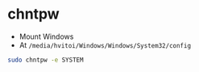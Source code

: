 # chntpw

- Mount Windows
- At `/media/hvitoi/Windows/Windows/System32/config`

```sh
sudo chntpw -e SYSTEM
```
